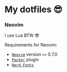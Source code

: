 # My dotfiles 😎

### Neovim

I use Lua BTW 😎

Requirements for Neovim:
- [`Neovim`][Neovim] version `>=` 0.7.0
- [`Packer`][Packer] plugin
- [`Nerd Fonts`][Nerd Fonts]

[Packer]: https://github.com/wbthomason/packer.nvim
[Nerd Fonts]: https://www.nerdfonts.com/
[Neovim]: https://neovim.io/